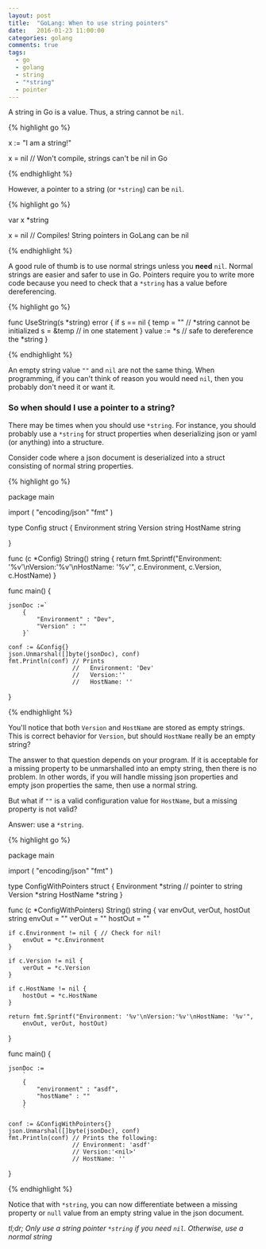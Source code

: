 ```yaml
---
layout: post
title:  "GoLang: When to use string pointers"
date:   2016-01-23 11:00:00
categories: golang
comments: true
tags: 
  - go 
  - golang 
  - string 
  - "*string" 
  - pointer
---
```


A string in Go is a value. Thus, a string cannot be `nil`. 

{% highlight go %}

x := "I am a string!"

x = nil // Won't compile, strings can't be nil in Go

{% endhighlight %}

However, a pointer to a string (or `*string`) can be `nil`.

{% highlight go %}

var x *string

x = nil // Compiles! String pointers in GoLang can be nil

{% endhighlight %}

A good rule of thumb is to use normal strings unless you **need** `nil`. Normal strings are easier and safer to use in Go. Pointers require you to write more code because you need to check that a `*string` has a value before dereferencing.

{% highlight go %}

func UseString(s *string) error {
    if s == nil {
        temp = "" // *string cannot be initialized
        s = &temp // in one statement
    }
    value := *s // safe to dereference the *string
}

{% endhighlight %}

An empty string value `""` and `nil` are not the same thing. When programming, if you can't think of reason you would need `nil`, then you probably don't need it or want it.

### So when should I use a pointer to a string?

There may be times when you should use `*string`. For instance, you should probably use a `*string` for struct properties when deserializing json or yaml (or anything) into a structure.

Consider code where a json document is deserialized into a struct consisting of normal string properties.

{% highlight go %}

package main

import (
    "encoding/json"
    "fmt"
)

type Config struct {
    Environment string
    Version     string
    HostName    string

}

func (c *Config) String() string {
    return fmt.Sprintf("Environment: '%v'\nVersion:'%v'\nHostName: '%v'", 
    c.Environment, c.Version, c.HostName)
}

func main() {

    jsonDoc :=`
        {
            "Environment" : "Dev",
            "Version" : ""
        }`

    conf := &Config{}
    json.Unmarshal([]byte(jsonDoc), conf)
    fmt.Println(conf) // Prints 
                      //   Environment: 'Dev'
                      //   Version:''
                      //   HostName: ''

}


{% endhighlight %}

You'll notice that both `Version` and `HostName` are stored as empty strings. This is correct behavior for `Version`, but should `HostName` really be an empty string?

The answer to that question depends on your program. If it is acceptable for a missing property to be unmarshalled into an empty string, then there is no problem. In other words, if you will handle missing json properties and empty json properties the same, then use a normal string.

But what if `""` is a valid configuration value for `HostName`, but a missing property is not valid?

Answer: use a `*string`.

{% highlight go %}

package main

import (
    "encoding/json"
    "fmt"
)

type ConfigWithPointers struct {
    Environment *string // pointer to string
    Version     *string
    HostName    *string
}

func (c *ConfigWithPointers) String() string {
    var envOut, verOut, hostOut string
    envOut = "<nil>"
    verOut = "<nil>"
    hostOut = "<nil>"

    if c.Environment != nil { // Check for nil!
        envOut = *c.Environment
    }

    if c.Version != nil {
        verOut = *c.Version
    }

    if c.HostName != nil {
        hostOut = *c.HostName
    }

    return fmt.Sprintf("Environment: '%v'\nVersion:'%v'\nHostName: '%v'",
        envOut, verOut, hostOut)
}

func main() {

    jsonDoc :=
        `
        {
            "environment" : "asdf",
            "hostName" : ""
        }
        `

    conf := &ConfigWithPointers{}
    json.Unmarshal([]byte(jsonDoc), conf)
    fmt.Println(conf) // Prints the following:
                      // Environment: 'asdf'
                      // Version:'<nil>'
                      // HostName: ''

}

{% endhighlight %}

Notice that with `*string`, you can now differentiate between a missing property or `null` value from an empty string value in the json document.

*tl;dr; Only use a string pointer `*string` if you need `nil`. Otherwise, use a normal string*


